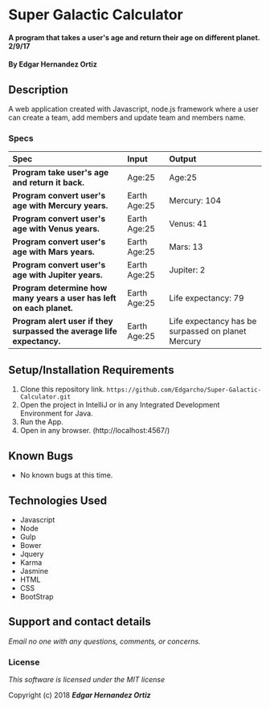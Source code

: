 # Super Galactic Calculator

#### A program that takes a user's age and return their age on different planet. 2/9/17

#### By **Edgar Hernandez Ortiz**

## Description

A web application created with Javascript, node.js framework where a user can create a team, add members and update team and members name.


### Specs
| Spec | Input | Output |
| :-------------     | :------------- | :------------- |
| **Program take user's age and return it back.** |Age:25|Age:25|
| **Program convert user's age with Mercury years.**|Earth Age:25| Mercury: 104|
| **Program convert user's age with Venus years.**|Earth Age:25| Venus: 41|
| **Program convert user's age with Mars years.**|Earth Age:25| Mars: 13|
| **Program convert user's age with Jupiter years.**|Earth Age:25| Jupiter: 2|
| **Program determine how many years a user has left on each planet.**|Earth Age:25|Life expectancy: 79|
| **Program alert user if they surpassed the average life expectancy.**|Earth Age:25|Life expectancy has be surpassed on planet Mercury|

## Setup/Installation Requirements

1. Clone this repository link.
`https://github.com/Edgarcho/Super-Galactic-Calculator.git`
4. Open the project in IntelliJ or in any Integrated Development Environment for Java.
5. Run the App.
6. Open in any browser.
(http://localhost:4567/)

## Known Bugs
* No known bugs at this time.

## Technologies Used
 * Javascript
  * Node
  * Gulp
  * Bower
  * Jquery
  * Karma
  * Jasmine     
 * HTML
 * CSS
 * BootStrap

## Support and contact details

_Email no one with any questions, comments, or concerns._

### License

*This software is licensed under the MIT license*

Copyright (c) 2018 **_Edgar Hernandez Ortiz_**

